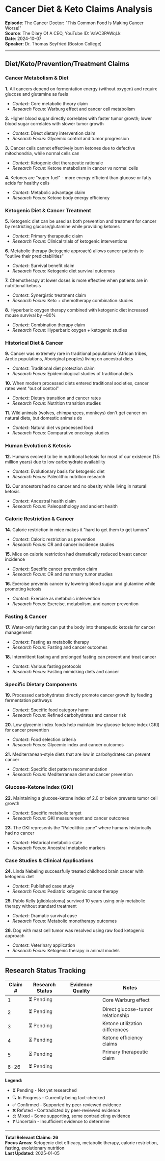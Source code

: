 # Cancer Diet & Keto Claims Analysis
**Episode**: The Cancer Doctor: "This Common Food Is Making Cancer Worse!"  
**Source**: The Diary Of A CEO, YouTube ID: VaVC3PAWqLk  
**Date**: 2024-10-07  
**Speaker**: Dr. Thomas Seyfried (Boston College)

---

## Diet/Keto/Prevention/Treatment Claims

### **Cancer Metabolism & Diet**

**1.** All cancers depend on fermentation energy (without oxygen) and require glucose and glutamine as fuels
- *Context*: Core metabolic theory claim
- *Research Focus*: Warburg effect and cancer cell metabolism

**2.** Higher blood sugar directly correlates with faster tumor growth; lower blood sugar correlates with slower tumor growth
- *Context*: Direct dietary intervention claim
- *Research Focus*: Glycemic control and tumor progression

**3.** Cancer cells cannot effectively burn ketones due to defective mitochondria, while normal cells can
- *Context*: Ketogenic diet therapeutic rationale
- *Research Focus*: Ketone metabolism in cancer vs normal cells

**4.** Ketones are "super fuel" - more energy efficient than glucose or fatty acids for healthy cells
- *Context*: Metabolic advantage claim
- *Research Focus*: Ketone body energy efficiency

### **Ketogenic Diet & Cancer Treatment**

**5.** Ketogenic diet can be used as both prevention and treatment for cancer by restricting glucose/glutamine while providing ketones
- *Context*: Primary therapeutic claim
- *Research Focus*: Clinical trials of ketogenic interventions

**6.** Metabolic therapy (ketogenic approach) allows cancer patients to "outlive their predictabilities"
- *Context*: Survival benefit claim
- *Research Focus*: Ketogenic diet survival outcomes

**7.** Chemotherapy at lower doses is more effective when patients are in nutritional ketosis
- *Context*: Synergistic treatment claim
- *Research Focus*: Keto + chemotherapy combination studies

**8.** Hyperbaric oxygen therapy combined with ketogenic diet increased mouse survival by ~80%
- *Context*: Combination therapy claim
- *Research Focus*: Hyperbaric oxygen + ketogenic studies

### **Historical Diet & Cancer**

**9.** Cancer was extremely rare in traditional populations (African tribes, Arctic populations, Aboriginal peoples) living on ancestral diets
- *Context*: Traditional diet protection claim
- *Research Focus*: Epidemiological studies of traditional diets

**10.** When modern processed diets entered traditional societies, cancer rates went "out of control"
- *Context*: Dietary transition and cancer rates
- *Research Focus*: Nutrition transition studies

**11.** Wild animals (wolves, chimpanzees, monkeys) don't get cancer on natural diets, but domestic animals do
- *Context*: Natural diet vs processed food
- *Research Focus*: Comparative oncology studies

### **Human Evolution & Ketosis**

**12.** Humans evolved to be in nutritional ketosis for most of our existence (1.5 million years) due to low carbohydrate availability
- *Context*: Evolutionary basis for ketogenic diet
- *Research Focus*: Paleolithic nutrition research

**13.** Our ancestors had no cancer and no obesity while living in natural ketosis
- *Context*: Ancestral health claim
- *Research Focus*: Paleopathology and ancient health

### **Calorie Restriction & Cancer**

**14.** Calorie restriction in mice makes it "hard to get them to get tumors"
- *Context*: Caloric restriction as prevention
- *Research Focus*: CR and cancer incidence studies

**15.** Mice on calorie restriction had dramatically reduced breast cancer incidence
- *Context*: Specific cancer prevention claim
- *Research Focus*: CR and mammary tumor studies

**16.** Exercise prevents cancer by lowering blood sugar and glutamine while promoting ketosis
- *Context*: Exercise as metabolic intervention
- *Research Focus*: Exercise, metabolism, and cancer prevention

### **Fasting & Cancer**

**17.** Water-only fasting can put the body into therapeutic ketosis for cancer management
- *Context*: Fasting as metabolic therapy
- *Research Focus*: Fasting and cancer outcomes

**18.** Intermittent fasting and prolonged fasting can prevent and treat cancer
- *Context*: Various fasting protocols
- *Research Focus*: Fasting mimicking diets and cancer

### **Specific Dietary Components**

**19.** Processed carbohydrates directly promote cancer growth by feeding fermentation pathways
- *Context*: Specific food category harm
- *Research Focus*: Refined carbohydrates and cancer risk

**20.** Low glycemic index foods help maintain low glucose-ketone index (GKI) for cancer prevention
- *Context*: Food selection criteria
- *Research Focus*: Glycemic index and cancer outcomes

**21.** Mediterranean-style diets that are low in carbohydrates can prevent cancer
- *Context*: Specific diet pattern recommendation
- *Research Focus*: Mediterranean diet and cancer prevention

### **Glucose-Ketone Index (GKI)**

**22.** Maintaining a glucose-ketone index of 2.0 or below prevents tumor cell growth
- *Context*: Specific metabolic target
- *Research Focus*: GKI measurement and cancer outcomes

**23.** The GKI represents the "Paleolithic zone" where humans historically had no cancer
- *Context*: Historical metabolic state
- *Research Focus*: Ancestral metabolic markers

### **Case Studies & Clinical Applications**

**24.** Linda Nebeling successfully treated childhood brain cancer with ketogenic diet
- *Context*: Published case study
- *Research Focus*: Pediatric ketogenic cancer therapy

**25.** Pablo Kelly (glioblastoma) survived 10 years using only metabolic therapy without standard treatment
- *Context*: Dramatic survival case
- *Research Focus*: Metabolic monotherapy outcomes

**26.** Dog with mast cell tumor was resolved using raw food ketogenic approach
- *Context*: Veterinary application
- *Research Focus*: Ketogenic therapy in animal models

---

## Research Status Tracking

| Claim # | Research Status | Evidence Quality | Notes |
|---------|----------------|------------------|-------|
| 1 | ⏳ Pending | | Core Warburg effect |
| 2 | ⏳ Pending | | Direct glucose-tumor relationship |
| 3 | ⏳ Pending | | Ketone utilization differences |
| 4 | ⏳ Pending | | Ketone efficiency claims |
| 5 | ⏳ Pending | | Primary therapeutic claim |
| 6-26 | ⏳ Pending | | |

**Legend:**
- ⏳ Pending - Not yet researched
- 🔍 In Progress - Currently being fact-checked
- ✅ Confirmed - Supported by peer-reviewed evidence
- ❌ Refuted - Contradicted by peer-reviewed evidence  
- ⚖️ Mixed - Some supporting, some contradicting evidence
- ❓ Uncertain - Insufficient evidence to determine

---

**Total Relevant Claims: 26**  
**Focus Areas**: Ketogenic diet efficacy, metabolic therapy, calorie restriction, fasting, evolutionary nutrition  
**Last Updated**: 2025-01-05
